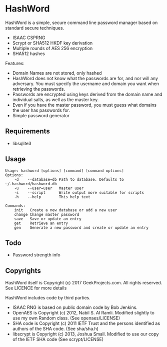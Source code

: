 HashWord
===

HashWord is a simple, secure command line password manager based on standard secure techniques.

* ISAAC CSPRNG
* Scrypt or SHA512 HKDF key derivation
* Multiple rounds of AES 256 encryption
* SHA512 hashes

Features:
* Domain Names are not stored, only hashed
 * HashWord does not know what the passwords are for, and nor will any adversary. You must specify the username and domain you want when retrieving the passwords.
* Passwords are encrypted using keys derived from the domain name and individual salts, as well as the master key.
 * Even if you have the master password, you must guess what domains the user has passwords for.
* Simple password generator


Requirements
---
* libsqlite3


Usage
---
    Usage: hashword [options] [command] [command options]
    Options:
        -d    --database=db Path to database. Defaults to ~/.hashword/hashword.db
        -u    --user=user   Master user
        -s    --script      Write output more suitable for scripts
        -h    --help        This help text

    Commands:
        init   Create a new database or add a new user
        change Change master password
        save   Save or update an entry
        get    Retrieve an entry
        gen    Generate a new password and create or update an entry


Todo
---
* Password strength info


Copyrights
---

HashWord itself is Copyright (c) 2017 GeekProjects.com. All rights reserved.
See LICENCE for more details

HashWord includes code by third parties.
* ISAAC RNG is based on public domain code by Bob Jenkins.
* OpenAES is Copyright (c) 2012, Nabil S. Al Ramli. Modified slightly to use my own Random class. (See openaes/LICENSE)
* SHA code is Copyright (c) 2011 IETF Trust and the persons identified as authors of the SHA code. (See sha/sha.h)
* libscrypt is Copyright (c) 2013, Joshua Small. Modified to use our copy of the IETF SHA code (See scrypt/LICENSE)

